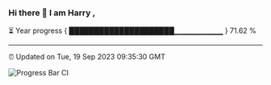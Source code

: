 ### Hi there 👋 I am Harry , 

⏳ Year progress { █████████████████████▁▁▁▁▁▁▁▁▁ } 71.62 %

---

⏰ Updated on Tue, 19 Sep 2023 09:35:30 GMT

![Progress Bar CI](https://github.com/duykhang68/duykhang68/workflows/Progress%20Bar%20CI/badge.svg)
